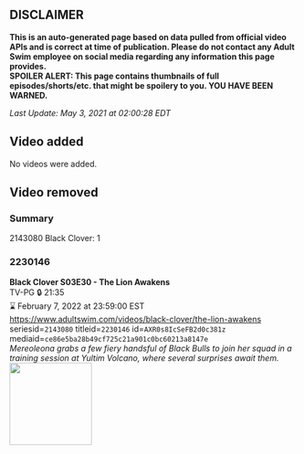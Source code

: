 ## DISCLAIMER
**This is an auto-generated page based on data pulled from official video APIs and is correct at time of publication. Please do not contact any Adult Swim employee on social media regarding any information this page provides.**  
**SPOILER ALERT: This page contains thumbnails of full episodes/shorts/etc. that might be spoilery to you. YOU HAVE BEEN WARNED.**  

_Last Update: May 3, 2021 at 02:00:28 EDT_
## Video added
No videos were added.  
## Video removed
### Summary
2143080 Black Clover: 1  
### 2230146
**Black Clover S03E30 - The Lion Awakens**  
TV-PG 🔒 21:35  
⌛ February 7, 2022 at 23:59:00 EST  
https://www.adultswim.com/videos/black-clover/the-lion-awakens  
seriesid=`2143080` titleid=`2230146` id=`AXR0s8IcSeFB2d0c381z` mediaid=`ce86e5ba28b49cf725c21a901c0bc60213a8147e`  
_Mereoleona grabs a few fiery handsful of Black Bulls to join her squad in a training session at Yultim Volcano, where several surprises await them._  
<a href="https://media.cdn.adultswim.com/uploads/20200917/thumbnails/2_209171446556-BlackClover_132.jpg"><img src="https://media.cdn.adultswim.com/uploads/20200917/thumbnails/2_209171446556-BlackClover_132.jpg" height="144px" /></a>
